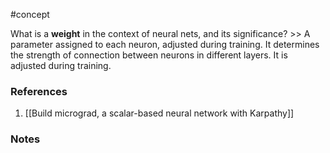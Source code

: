 #concept

What is a **weight** in the context of neural nets, and its significance? >> A parameter assigned to each neuron, adjusted during training. It determines the strength of connection between neurons in different layers. It is adjusted during training.
<!--SR:!2024-09-17,52,250-->

### References
1. [[Build micrograd, a scalar-based neural network with Karpathy]]

### Notes




